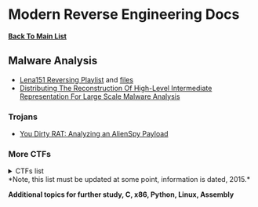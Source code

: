 # Modern Reverse Engineering Docs

**[Back To Main List](README.md)**

## Malware Analysis
* [Lena151 Reversing Playlist](https://www.youtube.com/playlist?list=PLcFUp5WYCxVYeR7AgsmjzGW6PjamaY6JO) 
      and [files](https://github.com/kosmokato/Lena151/tree/main/%5BSnD%5D%20%5Blena151%5D%20Reversing%20With%20Lena%20(Tutorials))
* [Distributing The Reconstruction Of High-Level Intermediate Representation For Large Scale Malware Analysis](https://github.com/REhints/Publications/tree/master/Conferences/BH'2015)

### Trojans
* [You Dirty RAT: Analyzing an AlienSpy Payload](https://www.proofpoint.com/us/threat-insight/post/You-Dirty-RAT)

### More CTFs
<details>
  <summary>CTFs list</summary>
http://gekko.csokavar.hu
https://www.revolutionelite.co.uk
https://0x0539.net
https://www.hellboundhackers.org/
http://www.itsecgames.com/ (bugged web app training security)
https://los.rubiya.kr/ (game ctf?)
https://www.mysterytwisterc3.org/ (guess crypto)
https://www.trytodecrypt.com (not a bad site for crypto training)
http://3564020356.org (have to hack into site)
http://www.trythis0ne.com (broken site, won't let me log back in)
http://www.thisislegal.com (site's dead, can still register)
http://www.net-force.nl (2019 challenges site, register)
http://www.lost-chall.org (they're based on a tv show)
http://www.happy-security.de (hackerspaces, wechall backlinks)
http://www.caesum.com/game (puzzle challenge site)
http://www.rankk.org (ranked challenges with incremented difficulty) *old but good
</details>
*Note, this list must be updated at some point, information is dated, 2015.*

**Additional topics for further study, C, x86, Python, Linux, Assembly**

